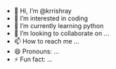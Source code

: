 - 👋 Hi, I’m @krrishray
- 👀 I’m interested in coding
- 🌱 I’m currently learning python
- 💞️ I’m looking to collaborate on ...
- 📫 How to reach me ...
- 😄 Pronouns: ...
- ⚡ Fun fact: ...

<!---
krrishray/krrishray is a ✨ special ✨ repository because its `README.md` (this file) appears on your GitHub profile.
You can click the Preview link to take a look at your changes.
--->
